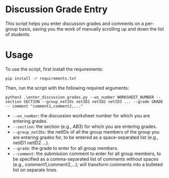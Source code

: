 # Discussion Grade Entry

This script helps you enter discussion grades and comments on a per-group basis, saving you the work of manually scrolling up and down the list of students.

# Usage

To use the script, first install the requirements:

```pip install -r requirements.txt```

Then, run the script with the following required arguments:

```
python3 .\enter_discussion_grades.py --ws_number WORKSHEET_NUMBER --section SECTION --group_netIDs netID1 netID2 netID3 ... --grade GRADE -- comment "comment1,comment2,..."
```

- `--ws_number`: the discussion worksheet number for which you are entering grades.
- `--section`: the section (e.g., AB3) for which you are entering grades.
- `--group_netIDs`: the netIDs of all the group members of the group you are entering grades for, to be entered as a space-separated list (e.g., netID1 netID2 ...).
- `--grade`: the grade to enter for all group members.
- `--comment`: the submission comment to enter for all group members, to be specified as a comma-separated list of comments without spaces (e.g., comment1,comment2,...); will transform comments into a bulleted list on separate lines.